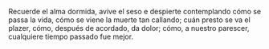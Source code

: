 Recuerde el alma dormida,
avive el seso e despierte
contemplando
cómo se passa la vida,
cómo se viene la muerte
tan callando;
cuán presto se va el plazer,
cómo, después de acordado,
da dolor;
cómo, a nuestro parescer,
cualquiere tiempo passado
fue mejor.